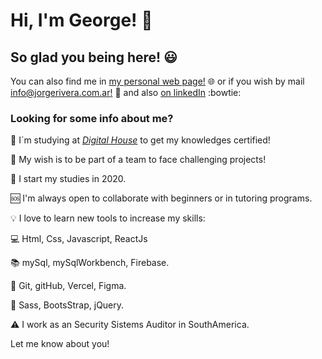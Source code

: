 # Hi, I'm George! :wave:

## So glad you being here!  :smiley:


You can also find me in [my personal web page!](https://www.jorgerivera.com.ar) :globe_with_meridians:  or if you wish by mail [info@jorgerivera.com.ar!](mailto:info@jorgerivera.com.ar) :email:  and also [on linkedIn](https://www.linkedin.com/in/jorge-rivera-frontend/) :bowtie:


### Looking for some info about me?

:muscle: I´m studying at *[Digital House](https://www.digitalhouse.com/ar/productos/programacion/certified-tech-developer)* to get my knowledges certified! 

:confetti_ball: My wish is to be part of a team to face challenging projects!

:baby: I start my studies in 2020. 

:sos: I'm always open to collaborate with beginners or in tutoring programs.

:bulb: I love to learn new tools to increase my skills: 

:computer: Html, Css, Javascript, ReactJs

:books: mySql, mySqlWorkbench, Firebase.

:wrench: Git, gitHub, Vercel, Figma.

:art: Sass, BootsStrap, jQuery.

:warning: I work as an Security Sistems Auditor in SouthAmerica.

Let me know about you!


